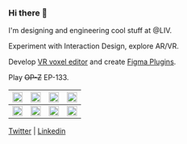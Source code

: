 ### Hi there 👋

I'm designing and engineering cool stuff at @LIV.

Experiment with Interaction Design, explore AR/VR. 

Develop [VR voxel editor](https://twitter.com/Volorf/status/1305406161710125056) and create [Figma Plugins](https://www.figma.com/@volorf).

Play <strike>OP-Z</strike> EP-133.

| <a href="https://github.com/Volorf/xr-prototypes#keypad-with-eye-and-hand-tracking-2"><img src="https://github.com/Volorf/xr-prototypes/raw/main/Images/156_keypad_with_eye_tracking_2.gif" width="100%" /></a> | <a href="https://github.com/Volorf/xr-prototypes#palm-menu"><img src="https://github.com/Volorf/xr-prototypes/raw/main/Images/150_palm_menu.gif" width="100%" /> | <a href="https://github.com/Volorf/xr-prototypes#fingertips-menu"><img src="https://github.com/Volorf/xr-prototypes/raw/main/Images/150_fingertip_menu.gif" width="100%" /> | <a href="https://github.com/Volorf/xr-prototypes#xr-arrows"><img src="https://github.com/Volorf/xr-prototypes/raw/main/Images/174_spatial_arrows.gif" width="100%" /> |
| - | - | - | - |
| <a href="https://github.com/Volorf/xr-prototypes#spatial-bouncing-dvds"><img src="https://github.com/Volorf/xr-prototypes/raw/main/Images/161_spatial_bouncing_dvds.gif" width="100%" /> | <a href="https://github.com/Volorf/xr-prototypes#vertical-finger-menu"><img src="https://github.com/Volorf/xr-prototypes/raw/main/Images/164_finger_menu_vertical.gif" width="100%" /> | <a href="https://github.com/Volorf/xr-prototypes#depth-finger-menu"><img src="https://github.com/Volorf/xr-prototypes/raw/main/Images/173_finger_menu_depth.gif" width="100%" /> | <a href="https://github.com/Volorf/xr-prototypes#circular-finger-menu"><img src="https://github.com/Volorf/xr-prototypes/raw/main/Images/178_spatial_circular_finger_menu.gif" width="100%" /> |

[Twitter](https://x.com/Volorf) | [Linkedin](https://www.linkedin.com/in/olegfrolovdesign/)

